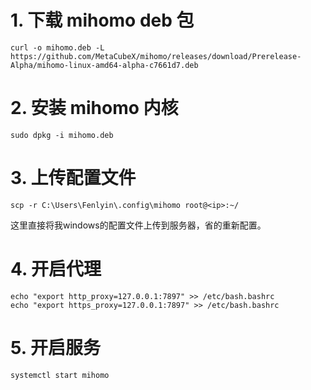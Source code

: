 # 1. 下载 mihomo deb 包
```shell
curl -o mihomo.deb -L https://github.com/MetaCubeX/mihomo/releases/download/Prerelease-Alpha/mihomo-linux-amd64-alpha-c7661d7.deb
```

# 2. 安装 mihomo 内核
```shell
sudo dpkg -i mihomo.deb
```

# 3. 上传配置文件
```shell
scp -r C:\Users\Fenlyin\.config\mihomo root@<ip>:~/
```
这里直接将我windows的配置文件上传到服务器，省的重新配置。

# 4. 开启代理
```
echo "export http_proxy=127.0.0.1:7897" >> /etc/bash.bashrc
echo "export https_proxy=127.0.0.1:7897" >> /etc/bash.bashrc
```

# 5. 开启服务
```shell
systemctl start mihomo
```
